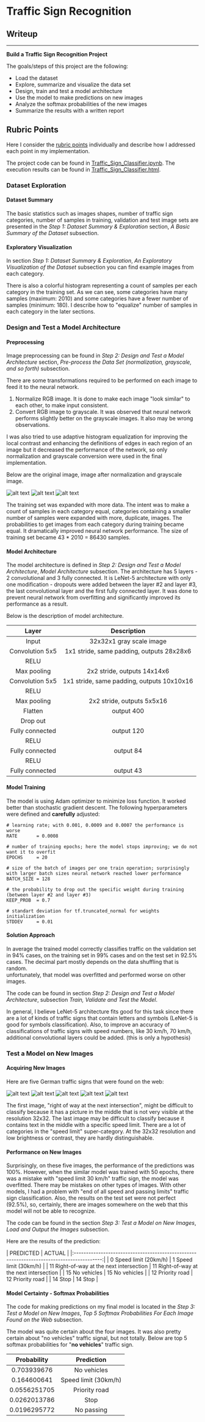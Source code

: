 # **Traffic Sign Recognition** 

## Writeup


---

**Build a Traffic Sign Recognition Project**

The goals/steps of this project are the following:
* Load the dataset
* Explore, summarize and visualize the data set
* Design, train and test a model architecture
* Use the model to make predictions on new images
* Analyze the softmax probabilities of the new images
* Summarize the results with a written report


[//]: # (Image References)

[image1]: ./traffic-sign-images/11-Right-of-way-at-the-next-intersection.jpg "Right of way at the next intersection"
[image2]: ./traffic-sign-images/12-Priority-road.jpg "Priority road"
[image3]: ./traffic-sign-images/14-Stop.jpg "Stop"
[image4]: ./traffic-sign-images/15-No-vehicles.jpg "No vehicles"
[image5]: ./traffic-sign-images/1-Speed-limit-30-km-h.jpg "Speed limit 30 km/h"
[image6]: ./writeup-images/before.png
[image7]: ./writeup-images/normalization.png
[image8]: ./writeup-images/grayscale.png

## Rubric Points
Here I consider the [rubric points](https://review.udacity.com/#!/rubrics/481/view) 
individually and describe how I addressed each point in my implementation.

The project code can be found in [Traffic_Sign_Classifier.ipynb](./Traffic_Sign_Classifier.ipynb).
The execution results can be found in [Traffic_Sign_Classifier.html](./Traffic_Sign_Classifier.html).

### Dataset Exploration

#### Dataset Summary

The basic statistics such as images shapes, number of traffic sign categories, 
number of samples in training, validation and test image sets are presented in the 
*Step 1: Dataset Summary & Exploration* section, *A Basic Summary of the Dataset* subsection. 

#### Exploratory Visualization

In section *Step 1: Dataset Summary & Exploration*, *An Exploratory Visualization of the Dataset* subsection
you can find example images from each category.

There is also a colorful histogram representing a count of samples per each category in the training set. 
As we can see, some categories have
many samples (maximum: 2010) and some categories have a fewer number of samples (minimum: 180).
I describe how to  "equalize" number of samples in each category in the later sections.

### Design and Test a Model Architecture

#### Preprocessing

Image preprocessing can be found in *Step 2: Design and Test a Model Architecture* section, 
*Pre-process the Data Set (normalization, grayscale, and so forth)* subsection.

There are some transformations required to be performed on each image to feed it to the neural network.
1. Normalize RGB image. It is done to make each image "look similar" to each other, to make input consistent.
2. Convert RGB image to grayscale. It was observed that neural network performs slightly better on the grayscale images.
It also may be wrong observations.

I was also tried to use adaptive histogram equalization for improving the local contrast and 
enhancing the definitions of edges in each region of an image but it decreased the performance of the
network, so only normalization and grayscale conversion were used in the final implementation.

Below are the original image, image after normalization and grayscale image.

![alt text][image6] ![alt text][image7] ![alt text][image8]

The training set was expanded with more data. The intent was to make a count of samples in each category equal,
categories containing a smaller number of samples were expanded with more, duplicate, images. 
The probabilities to get images from each category during training became equal. It dramatically improved
neural network performance. The size of training set became 43 * 2010 = 86430 samples.

#### Model Architecture

The model architecture is defined in *Step 2: Design and Test a Model Architecture*, *Model Architecture* subsection.
The architecture has 5 layers - 2 convolutional and 3 fully connected.
It is LeNet-5 architecture with only one modification - dropouts were added between the layer #2 and layer #3,
the last convolutional layer and the first fully connected layer. It was done to prevent neural network from overfitting
and significantly improved its performance as a result.

Below is the description of model architecture.

| Layer                 |     Description                               | 
|:---------------------:|:---------------------------------------------:| 
| Input                 | 32x32x1 gray scale image                      | 
| Convolution 5x5       | 1x1 stride, same padding, outputs 28x28x6     |
| RELU                  |                                               |
| Max pooling           | 2x2 stride, outputs 14x14x6                   |
| Convolution 5x5       | 1x1 stride, same padding, outputs 10x10x16    |
| RELU                  |                                               |
| Max pooling           | 2x2 stride, outputs 5x5x16                    |
| Flatten               | output 400                                    |
| Drop out              |                                               |
| Fully connected       | output 120                                    |
| RELU                  |                                               |
| Fully connected       | output 84                                     |
| RELU                  |                                               |
| Fully connected       | output 43                                     |


#### Model Training

The model is using Adam optimizer to minimize loss function. It worked better than stochastic gradient descent. 
The following hyperparameters were defined and **carefully** adjusted:
```
# learning rate; with 0.001, 0.0009 and 0.0007 the performance is worse 
RATE       = 0.0008

# number of training epochs; here the model stops improving; we do not want it to overfit
EPOCHS     = 20

# size of the batch of images per one train operation; surprisingly with larger batch sizes neural network reached lower performance
BATCH_SIZE = 128

# the probability to drop out the specific weight during training (between layer #2 and layer #3)
KEEP_PROB  = 0.7

# standart deviation for tf.truncated_normal for weights initialization
STDDEV     = 0.01
```

#### Solution Approach

In average the trained model correctly classifies traffic on the validation set in 94% cases, 
on the training set in 99% cases and on the test set in 92.5% cases. The decimal part mostly depends on the
data shuffling that is random.  
unfortunately, that model was overfitted and performed worse on other images.

The code can be found in section *Step 2: Design and Test a Model Architecture*, 
subsection *Train, Validate and Test the Model*.


In general, I believe LeNet-5 architecture fits good for this task since there are 
a lot of kinds of traffic signs that contain letters and symbols (LeNet-5 is good for symbols classification). 
Also, to improve an accuracy of classifications of traffic signs
with speed numbers, like 30 km/h, 70 km/h, additional convolutional layers could be added. 
(this is only a hypothesis)
 

### Test a Model on New Images

#### Acquiring New Images

Here are five German traffic signs that were found on the web:

![alt text][image1] ![alt text][image2] ![alt text][image3] ![alt text][image4] ![alt text][image5]

The first image, "right of way at the next intersection", might be difficult to classify because it has a picture 
in the middle that is not very visible at the resolution 32x32. 
The last image may be difficult to classify because it contains text in the middle with a specific speed limit. 
There are a lot of categories in the "speed limit" super-category. 
At the 32x32 resolution and low brightness or contrast, they are hardly distinguishable.

#### Performance on New Images

Surprisingly, on these five images, the performance of the predictions was 100%. However, when the similar model was
trained with 50 epochs, there was a mistake with "speed limit 30 km/h" traffic sign, the model was overfitted.
There may be mistakes on other types of images. With other models, I had a problem with "end of all speed and passing limits"
traffic sign classification. Also, the results on the test set were not perfect (92.5%), so, certainly, there are images
somewhere on the web that this model will not be able to recognize.

The code can be found in the section *Step 3: Test a Model on New Images*, *Load and Output the Images* subsection.

Here are the results of the prediction:

|                  PREDICTED                  |                   ACTUAL                    |
|:-----------------------------------------------------------------------------------------:|
| 0            Speed limit (20km/h)           | 1            Speed limit (30km/h)           |
| 11  Right-of-way at the next intersection   | 11  Right-of-way at the next intersection   |
| 15               No vehicles                | 15               No vehicles                |
| 12              Priority road               | 12              Priority road               |
| 14                   Stop                   | 14                   Stop                   |

#### Model Certainty - Softmax Probabilities

The code for making predictions on my final model is located in the *Step 3: Test a Model on New Images*, 
*Top 5 Softmax Probabilities For Each Image Found on the Web* subsection.

The model was quite certain about the four images. It was also pretty certain about "no vehicles" traffic signal,
but not totally. Below are top 5 softmax probabilities for "**no vehicles**" traffic sign.

| Probability           |     Prediction                                | 
|:---------------------:|:---------------------------------------------:| 
| 0.703939676           | No vehicles                                   | 
| 0.164600641           | Speed limit (30km/h)                          |
| 0.0556251705          | Priority road                                 |
| 0.0262013786          | Stop                                          |
| 0.0196295772          | No passing                                    |
